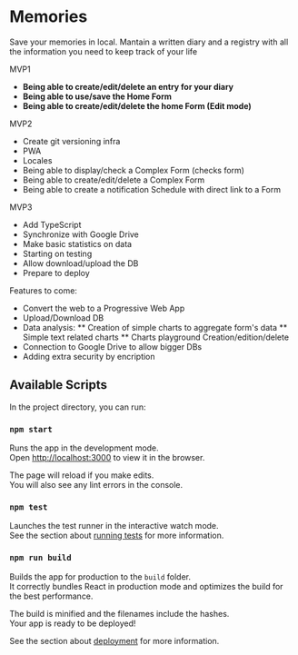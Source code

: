 # Memories

Save your memories in local. Mantain a written diary and a registry with all the information you need to keep track of your life

MVP1
* **Being able to create/edit/delete an entry for your diary**
* **Being able to use/save the Home Form**
* **Being able to create/edit/delete the home Form (Edit mode)**

MVP2
* Create git versioning infra
* PWA
* Locales
* Being able to display/check a Complex Form (checks form)
* Being able to create/edit/delete a Complex Form
* Being able to create a notification Schedule with direct link to a Form

MVP3
* Add TypeScript
* Synchronize with Google Drive
* Make basic statistics on data
* Starting on testing
* Allow download/upload the DB
* Prepare to deploy

Features to come:
* Convert the web to a Progressive Web App
* Upload/Download DB
* Data analysis:
** Creation of simple charts to aggregate form's data
** Simple text related charts
** Charts playground Creation/edition/delete
* Connection to Google Drive to allow bigger DBs
* Adding extra security by encription


## Available Scripts

In the project directory, you can run:

### `npm start`

Runs the app in the development mode.\
Open [http://localhost:3000](http://localhost:3000) to view it in the browser.

The page will reload if you make edits.\
You will also see any lint errors in the console.

### `npm test`

Launches the test runner in the interactive watch mode.\
See the section about [running tests](https://facebook.github.io/create-react-app/docs/running-tests) for more information.

### `npm run build`

Builds the app for production to the `build` folder.\
It correctly bundles React in production mode and optimizes the build for the best performance.

The build is minified and the filenames include the hashes.\
Your app is ready to be deployed!

See the section about [deployment](https://facebook.github.io/create-react-app/docs/deployment) for more information.
